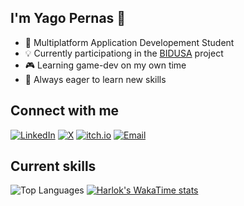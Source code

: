 ## I'm Yago Pernas 👋

- 🌱 Multiplatform Application Developement Student
- 💡 Currently participationg in the [BIDUSA](https://www.profesorescooperantes.org/bidusa/index.html) project
- 🎮 Learning game-dev on my own time
- 🌟 Always eager to learn new skills
  
## Connect with me
[![LinkedIn](https://img.shields.io/badge/LinkedIn-0077B5?style=for-the-badge&logo=linkedin&logoColor=white)](https://www.linkedin.com/in/yagopg/)
[![X](https://img.shields.io/badge/X-000000?style=for-the-badge&logo=x&logoColor=white)](https://x.com/StiffRockos)
[![itch.io](https://img.shields.io/badge/itch.io-FF4A00?style=for-the-badge&logo=itch.io&logoColor=white)](https://stiffrock.itch.io/)
[![Email](https://img.shields.io/badge/Email-D14836?style=for-the-badge&logo=gmail&logoColor=white)](mailto:yaguitor@gmail.com)

## Current skills
![Top Languages](https://github-readme-stats.vercel.app/api/top-langs/?username=Stiff-Rock&layout=compact&theme=dark)
[![Harlok's WakaTime stats](https://github-readme-stats.vercel.app/api/wakatime?username=StiffRock&layout=compact)](https://github.com/anuraghazra/github-readme-stats)
